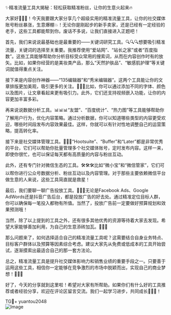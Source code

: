 ✨精准流量工具大揭秘：轻松获取精准粉丝，让你的生意火起来🔥

大家好👋👋👋！今天我要跟大家分享几个超级实用的精准流量工具，让你的社交媒体账号粉丝暴涨，生意爆棚💥！无论你是刚起步的新手卖家，还是已经有一定经验的老手，这些工具都能帮到你。废话不多说，让我们直接进入正题吧！

首先，我们来说说最基础也是最重要的——关键词研究工具。🔍🔍🔍想要吸引精准流量，关键词的选择至关重要。我推荐使用“爱站网”、“站长之家”或者“百度指数”。这些工具能够帮助你分析目标受众常用的搜索词，从而在内容创作时有的放矢。比如，如果你经营的是美妆类产品，那么“天然护肤品”、“敏感肌护理”等关键词就值得重点关注。

接下来是内容创作神器——“135编辑器”和“秀米编辑器”。这两个工具能让你的文章排版更加美观，吸引更多的关注。🌈🌈🌈比如，你可以通过添加不同的字体、颜色以及图片，让文章看起来更有吸引力。此外，它们还支持视频嵌入功能，让你的内容更加丰富多彩。

再来说说数据分析工具。📊📊📊“友盟”、“百度统计”、“热力图”等工具能够帮助你了解用户行为，优化内容策略。通过分析数据，你可以知道哪些类型的内容更受欢迎，哪些时间段发布内容效果最佳。这样，你就可以有针对性地调整自己的运营策略，提高转化率。

接下来是社交媒体管理工具。📆📆📆“Hootsuite”、“Buffer”和“Later”都是非常优秀的平台，它们可以帮助你批量管理多个社交媒体账号，定时发布内容。这样一来，即使你很忙，也可以保证每天都有高质量的内容与粉丝互动。

此外，还有专门针对微信生态的工具。🛠🛠🛠比如“微小宝”和“微信管家”，它们可以帮你进行公众号数据分析、粉丝互动以及内容管理。对于那些主要依赖微信平台做生意的人来说，这些工具简直就是救星！

最后，我们要聊一聊广告投放工具。💸💸💸无论是Facebook Ads、Google AdWords还是抖音广告后台，都是投放广告的好去处。通过精准定位目标人群，你可以确保每一笔投入都物有所值。当然了，投放广告前一定要做好预算规划和效果预测哦！

当然，除了以上提到的工具之外，还有很多其他优秀的资源等待着大家去发现。希望大家能够善加利用，为自己的生意添砖加瓦。🌟🌟🌟

那么问题来了，如何选择适合自己的精准流量工具呢？这需要结合自身业务特点、目标客户群体以及预算等因素综合考虑。建议大家先从免费或低成本的工具开始尝试，逐渐摸索出最适合自己的那一套方法论。

总之，精准流量工具是提升社交媒体影响力和销售业绩的重要手段之一。只要善于运用这些工具，相信你一定能够在竞争激烈的市场中脱颖而出，实现自己的商业梦想！🚀🚀🚀

好了，今天的分享就到这里啦！希望对大家有所帮助。如果你们有什么好的工具推荐或者经验分享，欢迎在评论区留言交流。我们一起学习进步，共同成长💪💪💪！

TG💪+ yuantou2048  
![Image](https://github.com/user-attachments/assets/42a5a4a5-fea9-4a1d-8aa0-73e57e430cca)